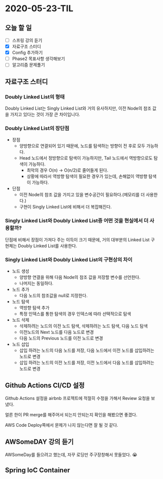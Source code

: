 # 2020-05-23-TIL

## 오늘 할 일

- [ ] 스프링 강의 듣기
- [x] 자료구조 스터디
- [x] Config 추가하기
- [ ] Phase2 목표사항 생각해보기
- [ ] 알고리즘 문제풀기

## 자료구조 스터디

### Doubly Linked List의 형태

Doubly Linked List는 Singly Linked List와 거의 유사하지만, 이전 Node의 참조 값을 가지고 있다는 것이 가장 큰 차이입니다.

### Doubly Linked List의 장단점

- 장점
  - 양방향으로 연결되어 있기 때문에, 노드를 탐색하는 방향이 전 후로 모두 가능하다.
  - Head 노드에서 정방향으로 탐색이 가능하지만, Tail 노드에서 역방향으로도 탐색이 가능하다.
    - 최악의 경우 O(n) → O(n/2)로 줄어들게 된다.
    - 상황에 따라서 역방향 탐색이 필요한 경우가 있는데, 손해없이 역방향 탐색이 가능하다.
- 단점
  - 이전 Node의 참조 값을 가지고 있을 변수공간이 필요하다.(메모리를 더 사용한다.)
  - 구현이 Singly Linked List에 비해서 더 복잡해진다.

### Singly Linked List와 Doubly Linked List중 어떤 것을 현실에서 더 사용할까?

단점에 비해서 장점이 가져다 주는 이득이 크기 때문에, 거의 대부분의 Linked List 구현체는 Doubly Linked List를 사용한다.

### Singly Linked List와 Doubly Linked List의 구현상의 차이

- 노드 생성
  - 양방향 연결을 위해 다음 Node의 참조 값을 저장할 변수를 선언한다.
  - 나머지는 동일하다.
- 노드 추가
  - 다음 노드의 참조값을 null로 지정한다.
- 노드 탐색
  - 역방향 탐색 추가
  - 특정 인덱스를 통한 탐색의 경우 인덱스에 따라 선택적으로 탐색
- 노드 삭제
  - 삭제하려는 노드의 이전 노드 탐색, 삭제하려는 노드 탐색, 다음 노드 탐색
  - 이전노드의 Next 노드를 다음 노드로 변경
  - 다음 노드의 Previous 노드를 이전 노드로 변경
- 노드 삽입
  - 삽입 하려는 노드의 다음 노드를 저장, 다음 노드에서 이전 노드를 삽입하려는 노드로 변경
  - 삽입 하려는 노드의 이전 노드를 저장, 이전 노드에서 다음 노드를 삽입하려는 노드로 변경

## Github Actions CI/CD 설정

Github Actions 설정을 airbnb 프로젝트에 적절히 수정을 가해서 Review 요청을 보냈다.

얼른 한이 PR merge를 해주어서 되는지 안되는지 확인을 해봤으면 좋겠다.

AWS Code Deploy쪽에서 문제가 나지 않는다면 잘 될 것 같다.

## AWSomeDAY 강의 듣기

AWSomeDay를 들으려고 했는데, 자꾸 로딩만 주구장창해서 못들었다. 😭

## Spring IoC Container